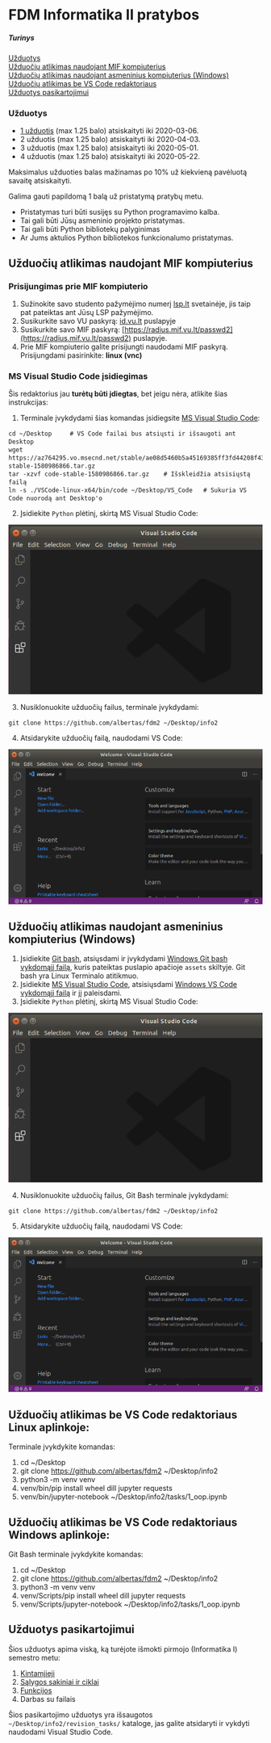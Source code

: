 # FDM Informatika II pratybos
##### Turinys

[Užduotys](#užduotys)<br>
[Užduočių atlikimas naudojant MIF kompiuterius](#mif_kompiuteriai)<br>
[Užduočių atlikimas naudojant asmeninius kompiuterius (Windows)](#asmeniniai_kompiuteriai)<br>
[Užduočių atlikimas be VS Code redaktoriaus](#jupyter_notebook)<br>
[Užduotys pasikartojimui](#užduotys_pasikartojimui)<br>

<a name="užduotys"/>

### Užduotys
 - [1 užduotis](https://github.com/albertas/fdm2/blob/master/tasks/1_oop.ipynb) (max 1.25 balo) atsiskaityti iki 2020-03-06.
 - 2 užduotis (max 1.25 balo) atsiskaityti iki 2020-04-03.
 - 3 užduotis (max 1.25 balo) atsiskaityti iki 2020-05-01.
 - 4 užduotis (max 1.25 balo) atsiskaityti iki 2020-05-22.

Maksimalus užduoties balas mažinamas po 10% už kiekvieną pavėluotą savaitę atsiskaityti.

Galima gauti papildomą 1 balą už pristatymą pratybų metu. 
 - Pristatymas turi būti susijęs su Python programavimo kalba.
 - Tai gali būti Jūsų asmeninio projekto pristatymas.
 - Tai gali būti Python bibliotekų palyginimas
 - Ar Jums aktulios Python bibliotekos funkcionalumo pristatymas.  

<a name="mif_kompiuteriai"/>

## Užduočių atlikimas naudojant MIF kompiuterius
### Prisijungimas prie MIF kompiuterio
1. Sužinokite savo studento pažymėjimo numerį [lsp.lt](https://lsp.lt) svetainėje, jis taip pat pateiktas ant Jūsų LSP pažymėjimo.
2. Susikurkite savo VU paskyrą: [id.vu.lt](https://id.vu.lt) puslapyje
3. Susikurkite savo MIF paskyrą: [https://radius.mif.vu.lt/passwd2](https://radius.mif.vu.lt/passwd2) puslapyje.
4. Prie MIF kompiuterio galite prisijungti naudodami MIF paskyrą. Prisijungdami pasirinkite:  **linux (vnc)**

### MS Visual Studio Code įsidiegimas
Šis redaktorius jau **turėtų būti įdiegtas**, bet jeigu nėra, atlikite šias instrukcijas:
1. Terminale įvykdydami šias komandas įsidiegsite [MS Visual Studio Code](https://code.visualstudio.com/Download):

```
cd ~/Desktop     # VS Code failai bus atsiųsti ir išsaugoti ant Desktop
wget https://az764295.vo.msecnd.net/stable/ae08d5460b5a45169385ff3fd44208f431992451/code-stable-1580986866.tar.gz
tar -xzvf code-stable-1580986866.tar.gz    # Išskleidžia atsisiųstą failą
ln -s ./VSCode-linux-x64/bin/code ~/Desktop/VS_Code   # Sukuria VS Code nuorodą ant Desktop'o
```

2. Įsidiekite `Python` plėtinį, skirtą MS Visual Studio Code:

![Visual instructions how to intall Python extension](https://raw.githubusercontent.com/albertas/fdm2/master/images/install_python_extension_for_vs_code.gif)

3. Nusiklonuokite užduočių failus, terminale įvykdydami:

```
git clone https://github.com/albertas/fdm2 ~/Desktop/info2
```

4. Atsidarykite užduočių failą, naudodami VS Code:

![Open task file using VS Code](https://raw.githubusercontent.com/albertas/fdm2/master/images/open_task_file.gif)

<a name="asmeniniai_kompiuteriai"/>

## Užduočių atlikimas naudojant asmeninius kompiuterius (Windows)
1. Įsidiekite [Git bash](https://gitforwindows.org/), atsiųsdami ir įvykdydami
   [Windows Git bash vykdomąjį failą](https://github.com/git-for-windows/git/releases/tag/v2.25.0.windows.1),
   kuris pateiktas puslapio apačioje `assets` skiltyje. Git bash yra Linux Terminalo atitikmuo.
2. Įsidiekite [MS Visual Studio Code](https://code.visualstudio.com),
   atsisiųsdami [Windows VS Code vykdomąjį failą](https://code.visualstudio.com/Download) ir jį paleisdami.
3. Įsidiekite `Python` plėtinį, skirtą MS Visual Studio Code:

![Visual instructions how to intall Python extension](https://raw.githubusercontent.com/albertas/fdm2/master/images/install_python_extension_for_vs_code.gif)

4. Nusiklonuokite užduočių failus, Git Bash terminale įvykdydami:

```
git clone https://github.com/albertas/fdm2 ~/Desktop/info2
```

5. Atsidarykite užduočių failą, naudodami VS Code:

![Open task file using VS Code](https://raw.githubusercontent.com/albertas/fdm2/master/images/open_task_file.gif)


<a name="jupyter_notebook"/>

## Užduočių atlikimas be VS Code redaktoriaus Linux aplinkoje:
Terminale įvykdykite komandas:
 1. cd ~/Desktop
 2. git clone https://github.com/albertas/fdm2 ~/Desktop/info2
 3. python3 -m venv venv
 4. venv/bin/pip install wheel dill jupyter requests
 5. venv/bin/jupyter-notebook ~/Desktop/info2/tasks/1_oop.ipynb

## Užduočių atlikimas be VS Code redaktoriaus Windows aplinkoje:
Git Bash terminale įvykdykite komandas:
 1. cd ~/Desktop
 2. git clone https://github.com/albertas/fdm2 ~/Desktop/info2
 3. python3 -m venv venv
 4. venv/Scripts/pip install wheel dill jupyter requests
 5. venv/Scripts/jupyter-notebook ~/Desktop/info2/tasks/1_oop.ipynb

<a name="užduotys_pasikartojimui"/>

## Užduotys pasikartojimui
Šios užduotys apima viską, ką turėjote išmokti pirmojo (Informatika I) semestro metu:
 1. [Kintamjieji](https://github.com/albertas/fdm2/blob/master/revision_tasks/1_variables.ipynb)
 2. [Sąlygos sakiniai ir ciklai](https://github.com/albertas/fdm2/blob/master/revision_tasks/2_conditions_and_loops.ipynb)
 3. [Funkcijos](https://github.com/albertas/fdm2/blob/master/revision_tasks/3_functions.ipynb)
 4. Darbas su failais

Šios pasikartojimo užduotys yra išsaugotos `~/Desktop/info2/revision_tasks/` kataloge, jas galite atsidaryti ir vykdyti naudodami Visual Studio Code. 

